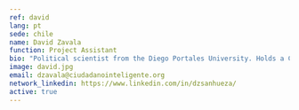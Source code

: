 ```yaml
---
ref: david
lang: pt
sede: chile
name: David Zavala
function: Project Assistant
bio: "Political scientist from the Diego Portales University. Holds a Certificate in Contemporary Political Thought from the Institute of Philosophy of the same university."
image: david.jpg
email: dzavala@ciudadanointeligente.org
network_linkedin: https://www.linkedin.com/in/dzsanhueza/
active: true
---
```

